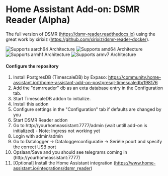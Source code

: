 # Home Assistant Add-on: DSMR Reader (Alpha)

The full version of DSMR (https://dsmr-reader.readthedocs.io) using the great work by xirixiz (https://github.com/xirixiz/dsmr-reader-docker).

![Supports aarch64 Architecture][aarch64-shield] ![Supports amd64 Architecture][amd64-shield] ![Supports armhf Architecture][armhf-shield] ![Supports armv7 Architecture][armv7-shield]

[aarch64-shield]: https://img.shields.io/badge/aarch64-yes-green.svg
[amd64-shield]: https://img.shields.io/badge/amd64-yes-green.svg
[armhf-shield]: https://img.shields.io/badge/armhf-yes-green.svg
[armv7-shield]: https://img.shields.io/badge/armv7-yes-green.svg

#### Configure the repository

1. Install PostgresDB (TimescaleDB) by Expaso: https://community.home-assistant.io/t/home-assistant-add-on-postgresql-timescaledb/198176
2. Add the "dsmrreader" db as an exta database entry in the Configuration tab.
3. Start TimescaleDB addon to initialize.
4. Install this addon
5. Configure settings in the "Configuration" tab if defaults are changed by you
6. Start DSMR Reader addon
7. Go to http://yourhomeassistant:7777/admin (wait untill add-on is initialized) - Note: Ingress not working yet
8. Login with admin/admin
9. Go to Datalogger -> Dataloggerconfiguratie -> Seriële poort and specify the correct USB port
10. Opslaan/Save and you should see telegrams coming in (http://yourhomeassistant:7777)
11. [Optional] Install the Home Assistant integration (https://www.home-assistant.io/integrations/dsmr_reader)